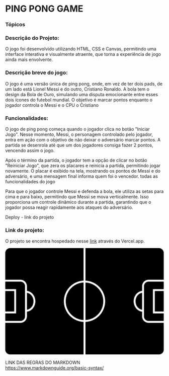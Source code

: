 # PING PONG GAME

### Tópicos

### Descrição do Projeto: 
O jogo foi desenvolvido utilizando HTML, CSS e Canvas, permitindo uma interface interativa e visualmente atraente, que torna a experiência de jogo ainda mais envolvente.


### Descrição breve do jogo: 
O jogo é uma versão única de ping pong, onde, em vez de ter dois pads, de um lado está Lionel Messi e do outro, Cristiano Ronaldo. A bola tem o design da Bola de Ouro, simulando uma disputa emocionante entre esses dois ícones do futebol mundial. O objetivo é marcar pontos enquanto o jogador controla o Messi e o CPU o Cristiano 

### Funcionalidades:
O jogo de ping pong começa quando o jogador clica no botão "Iniciar Jogo". Nesse momento, Messi, o personagem controlado pelo jogador, entra em ação com o objetivo de não deixar o adversário marcar pontos. A partida se desenrola até que um dos jogadores consiga fazer 2 pontos, vencendo assim o jogo.

Após o término da partida, o jogador tem a opção de clicar no botão "Reiniciar Jogo", que zera os placares e reinicia a partida, permitindo jogar novamente. O placar é exibido na tela, mostrando os pontos de Messi e do adversário, e uma mensagem final informa quem foi o vencedor.
todas as funcionalidades do jogo

Para que o jogador controle Messi e defenda a bola, ele utiliza as setas para cima e para baixo, permitindo que Messi se mova verticalmente. Isso proporciona um controle dinâmico durante a partida, garantindo que o jogador possa reagir rapidamente aos ataques do adversário.

Deploy - link do projeto

### Link do projeto:
O projeto se encontra hospedado nesse [link](https://pingpong-9ncuxa42y-mateus-projects-14c1b3ca.vercel.app/) através do Vercel.app.

<img src="assets/castrin.jpg">


LINK DAS REGRAS DO MARKDOWN
https://www.markdownguide.org/basic-syntax/

